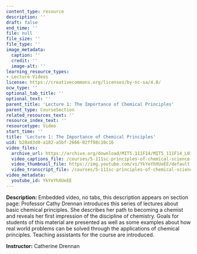 ```yaml
---
content_type: resource
description: ''
draft: false
end_time: ''
file: null
file_size: ''
file_type: ''
image_metadata:
  caption: ''
  credit: ''
  image-alt: ''
learning_resource_types:
- Lecture Videos
license: https://creativecommons.org/licenses/by-nc-sa/4.0/
ocw_type: ''
optional_tab_title: ''
optional_text: ''
parent_title: 'Lecture 1: The Importance of Chemical Principles'
parent_type: CourseSection
related_resources_text: ''
resource_index_text: ''
resourcetype: Video
start_time: ''
title: 'Lecture 1: The Importance of Chemical Principles'
uid: b28a83d0-a182-a5bf-2666-02ff98c10c16
video_files:
  archive_url: https://archive.org/download/MIT5.111F14/MIT5_111F14_L01_300k.mp4
  video_captions_file: /courses/5-111sc-principles-of-chemical-science-fall-2014/53806302a09d5654b2be51beb4b8dbe4_YkYeYhXUeEE.vtt
  video_thumbnail_file: https://img.youtube.com/vi/YkYeYhXUeEE/default.jpg
  video_transcript_file: /courses/5-111sc-principles-of-chemical-science-fall-2014/17f6f94e131363b64896634f206b4d02_YkYeYhXUeEE.pdf
video_metadata:
  youtube_id: YkYeYhXUeEE
---
```

**Description:** Embedded video, no tabs, this description appears on section page: Professor Cathy Drennan introduces this series of lectures about basic chemical principles. She describes her path to becoming a chemist and reveals her first impression of the discipline of chemistry. Goals for students of this material are presented as well as some examples about how real world problems can be solved through the applications of chemical principles. Teaching assistants for the course are introduced.

**Instructor:** Catherine Drennan
